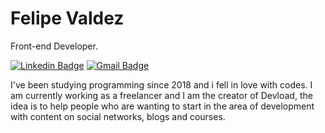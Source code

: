 # Felipe Valdez 

Front-end Developer.
 
[![Linkedin Badge](https://img.shields.io/badge/-Felipe%20Valdez-333bcc?style=flat-square&logo=Linkedin&logoColor=white&link=https://www.linkedin.com/in/felipe-valdez-a0462a142/)](https://www.linkedin.com/in/felipe-valdez-a0462a142/) 
[![Gmail Badge](https://img.shields.io/badge/-fvaldez018@gmail.com-333bcc?style=flat-square&logo=Gmail&logoColor=white&link=mailto:fvaldez018@gmail.com)](mailto:fvaldez018@gmail.com)

I've been studying programming since 2018 and i fell in love with codes. I am currently working as a freelancer and I am the creator of Devload, the idea is to help people who are wanting to start in the area of development with content on social networks, blogs and courses.
